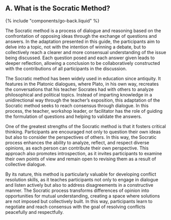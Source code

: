 ## A. What is the Socratic Method?
{% include "components/go-back.liquid" %}

The Socratic method is a process of dialogue and reasoning based on the confrontation of opposing ideas through the exchange of questions and answers. In the adaptation presented in this guide, the participants aim to delve into a topic, not with the intention of winning a debate, but to collectively reach a clearer and more consensual understanding of the issue being discussed. Each question posed and each answer given leads to deeper reflection, allowing a conclusion to be collaboratively constructed with the contributions of all participants in the discussion.

The Socratic method has been widely used in education since antiquity. It features in the Platonic dialogues, where Plato, in his own way, recreates the conversations that his teacher Socrates had with others to analyze philosophical and political topics. Instead of imparting knowledge in a unidirectional way through the teacher’s exposition, this adaptation of the Socratic method seeks to reach consensus through dialogue. In this process, the teacher, workshop leader, or facilitator has the role of guiding the formulation of questions and helping to validate the answers.

One of the greatest strengths of the Socratic method is that it fosters critical thinking. Participants are encouraged not only to question their own ideas but also to consider the perspectives of others. In this way, the Socratic process enhances the ability to analyze, reflect, and respect diverse opinions, as each person can contribute their own perspective. This approach also promotes introspection, as it invites participants to examine their own points of view and remain open to revising them as a result of collective dialogue.

By its nature, this method is particularly valuable for developing conflict resolution skills, as it teaches participants not only to engage in dialogue and listen actively but also to address disagreements in a constructive manner. The Socratic process transforms differences of opinion into opportunities for mutual understanding, creating a space where solutions are not imposed but collectively built. In this way, participants learn to negotiate and reach consensus with the goal of resolving conflicts peacefully and respectfully.
